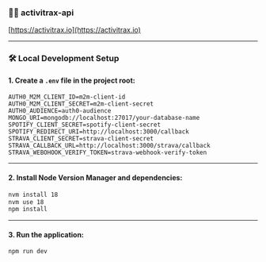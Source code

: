 ### 🚴‍♂️ activitrax-api
[https://activitrax.io](https://activitrax.io)

---

### 🛠️ Local Development Setup

#### 1. Create a `.env` file in the project root:

```env
AUTH0_M2M_CLIENT_ID=m2m-client-id
AUTH0_M2M_CLIENT_SECRET=m2m-client-secret
AUTH0_AUDIENCE=auth0-audience
MONGO_URI=mongodb://localhost:27017/your-database-name
SPOTIFY_CLIENT_SECRET=spotify-client-secret
SPOTIFY_REDIRECT_URI=http://localhost:3000/callback
STRAVA_CLIENT_SECRET=strava-client-secret
STRAVA_CALLBACK_URL=http://localhost:3000/strava/callback
STRAVA_WEBOHOOK_VERIFY_TOKEN=strava-webhook-verify-token
```

---

#### 2. Install Node Version Manager and dependencies:

```bash
nvm install 18
nvm use 18
npm install
```

---

#### 3. Run the application:

```bash
npm run dev
```
